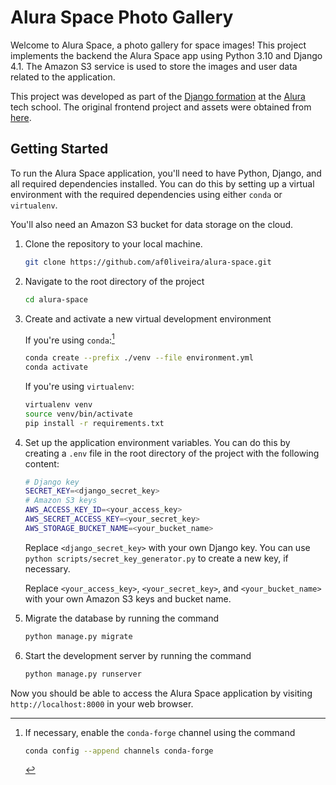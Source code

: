 Alura Space Photo Gallery
=========================

Welcome to Alura Space, a photo gallery for space images!
This project implements the backend the Alura Space app using Python 3.10 and Django 4.1.
The Amazon S3 service is used to store the images and user data related to the application.

This project was developed as part of the [Django formation](https://cursos.alura.com.br/formacao-django) at the [Alura](https://www.alura.com.br/) tech school.
The original frontend project and assets were obtained from [here](https://github.com/alura-cursos/alura_space/tree/projeto_front).

Getting Started
---------------

To run the Alura Space application, you'll need to have Python, Django, and all required dependencies installed.
You can do this by setting up a virtual environment with the required dependencies using either `conda` or `virtualenv`.

You'll also need an Amazon S3 bucket for data storage on the cloud.

1. Clone the repository to your local machine.

    ```sh
    git clone https://github.com/af0liveira/alura-space.git
    ```

2. Navigate to the root directory of the project

    ```sh
    cd alura-space
    ```

3. Create and activate a new virtual development environment

    If you're using `conda`:[^1]

    [^1]: If necessary, enable the `conda-forge` channel using the command

        ```sh
        conda config --append channels conda-forge
        ```

    ```sh
    conda create --prefix ./venv --file environment.yml
    conda activate 
    ```

    If you're using `virtualenv`:

    ```sh
    virtualenv venv
    source venv/bin/activate
    pip install -r requirements.txt
    ```

4. Set up the application environment variables. You can do this by creating a `.env` file in the root directory of the project with the following content:

    ```sh
    # Django key
    SECRET_KEY=<django_secret_key>
    # Amazon S3 keys
    AWS_ACCESS_KEY_ID=<your_access_key>
    AWS_SECRET_ACCESS_KEY=<your_secret_key>
    AWS_STORAGE_BUCKET_NAME=<your_bucket_name>
    ```

    Replace `<django_secret_key>` with your own Django key.
    You can use `python scripts/secret_key_generator.py` to create a new key, if necessary.

    Replace `<your_access_key>`, `<your_secret_key>`, and `<your_bucket_name>` with your own Amazon S3 keys and bucket name.

5. Migrate the database by running the command

    ```sh
    python manage.py migrate
    ```

6. Start the development server by running the command

    ```sh
    python manage.py runserver
    ```

Now you should be able to access the Alura Space application by visiting `http://localhost:8000` in your web browser.


